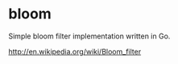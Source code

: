 bloom
=====

Simple bloom filter implementation written in Go.

http://en.wikipedia.org/wiki/Bloom_filter
